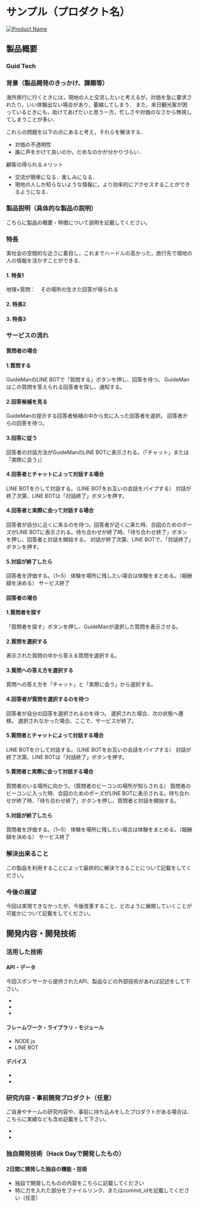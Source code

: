# サンプル（プロダクト名）

[![Product Name](image.png)](https://www.youtube.com/watch?v=G5rULR53uMk)

## 製品概要
### Guid Tech

### 背景（製品開発のきっかけ、課題等）
海外旅行に行くときには，現地の人と交流したいと考えるが，対価を急に要求されたり，いい体験出ない場合があり，萎縮してしまう．
また，来日観光客が困っているときにも，助けてあげたいと思う一方，忙しさや対価のなさから無視してしまうことが多い．

これらの問題を以下の点にあると考え，それらを解決する．
- 対価の不透明性 
- 誰に声をかけて良いのか，だめなのかが分かりづらい．

顧客の得られるメリット
- 交流が簡単になる．楽しみになる．
- 現地の人しか知らないような情報に，より効率的にアクセスすることができるようになる． 

### 製品説明（具体的な製品の説明）
こちらに製品の概要・特徴について説明を記載してください。

### 特長
実社会の空間的な近さに着目し，これまでハードルの高かった，旅行先で現地の人の情報を活かすことができる．


#### 1. 特長1
地理×質問：　その場所の生きた回答が得られる

#### 2. 特長2


#### 3. 特長3

### サービスの流れ   

####  質問者の場合
#### 1.質問する
GuideManのLINE BOTで「質問する」ボタンを押し、回答を待つ。
GuideManはこの質問を答えられる回答者を探し、通知する。

#### 2.回答候補を見る
GuideManの提示する回答者候補の中から気に入った回答者を選択。
回答者からの回答を待つ。

#### 3.回答に従う
回答者の対話方法がGuideManのLINE BOTに表示される。（「チャット」または「実際に会う」）

#### 4.回答者とチャットによって対話する場合
LINE BOTを介して対話する。（LINE BOTをお互いの会話をパイプする）
対話が終了次第、LINE BOTは「対話終了」ボタンを押す。

#### 4.回答者と実際に会って対話する場合
回答者が自分に近くに来るのを待つ。回答者が近くに来た時、合図のためのポーズがLINE BOTに表示される。待ち合わせが終了時、「待ち合わせ終了」ボタンを押し、回答者と対話を開始する。
対話が終了次第、LINE BOTで、「対話終了」ボタンを押す。

#### 5.対話が終了したら
回答者を評価する。（1~5）
体験を場所に残したい場合は体験をまとめる。（報酬額を決める）
サービス終了

#### 回答者の場合
#### 1.質問者を探す
「質問者を探す」ボタンを押し、GuideManが選択した質問を表示させる。

#### 2.質問を選択する
表示された質問の中から答える質問を選択する。

#### 3.質問への答え方を選択する
質問への答え方を「チャット」と「実際に会う」から選択する。

#### 4.回答者が質問を選択するのを待つ
回答者が自分の回答を選択されるのを待つ。
選択された場合、次の状態へ遷移。
選択されなかった場合、ここで、サービスが終了。

#### 5.質問者とチャットによって対話する場合
LINE BOTを介して対話する。（LINE BOTをお互いの会話をパイプする）
対話が終了次第、LINE BOTは「対話終了」ボタンを押す。

#### 5.質問者と実際に会って対話する場合
質問者のいる場所に向かう。（質問者のビーコンの場所が知らされる）
質問者のビーコンに入った時、合図のためのポーズがLINE BOTに表示される。待ち合わせが終了時、「待ち合わせ終了」ボタンを押し、質問者と対話を開始する。

#### 5.対話が終了したら
質問者を評価する。（1~5）
体験を場所に残したい場合は体験をまとめる。（報酬額を決める）
サービス終了

### 解決出来ること
この製品を利用することによって最終的に解決できることについて記載をしてください。

### 今後の展望
今回は実現できなかったが、今後改善すること、どのように展開していくことが可能かについて記載をしてください。


## 開発内容・開発技術
### 活用した技術
#### API・データ
今回スポンサーから提供されたAPI、製品などの外部技術があれば記述をして下さい。

* 
* 
* 

#### フレームワーク・ライブラリ・モジュール
* NODE.js
* LINE BOT

#### デバイス
* 
* 

### 研究内容・事前開発プロダクト（任意）
ご自身やチームの研究内容や、事前に持ち込みをしたプロダクトがある場合は、こちらに実績なども含め記載をして下さい。

* 
* 


### 独自開発技術（Hack Dayで開発したもの）
#### 2日間に開発した独自の機能・技術
* 独自で開発したものの内容をこちらに記載してください
* 特に力を入れた部分をファイルリンク、またはcommit_idを記載してください（任意）
